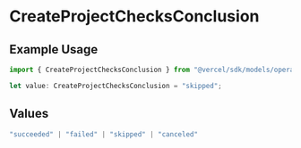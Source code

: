 # CreateProjectChecksConclusion

## Example Usage

```typescript
import { CreateProjectChecksConclusion } from "@vercel/sdk/models/operations";

let value: CreateProjectChecksConclusion = "skipped";
```

## Values

```typescript
"succeeded" | "failed" | "skipped" | "canceled"
```